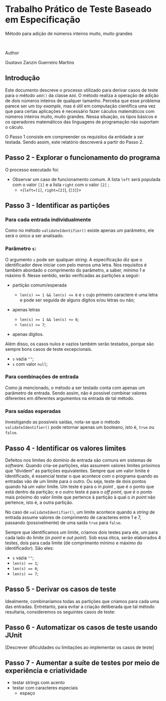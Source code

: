 # Trabalho Prático de Teste Baseado em Especificação

Método para adição de números inteiros muito, muito grandes

<br>

Author

Gustavo Zanzin Guerreiro Martins


## Introdução

Este documento descreve o processo utilizado para derivar casos de teste para o método `add()` da classe `Add`. O método realiza a operação de adição de dois números inteiros de qualquer tamanho. Perceba que esse problema parece ser um _toy example_, mas é útil em computação científica uma vez que para certas aplicações é necessário fazer cáculos matemáticos com números inteiros muito, muito grandes. Nessa situação, os tipos básicos e os operadores matemáticos das linguagens de programação não suportam o cáculo.

O Passo 1 consiste em compreender os requisitos da entidade a ser testada. Sendo assim, este relatório descreverá a partir do Passo 2.


## Passo 2 - Explorar o funcionamento do programa

O processo executado foi:

- Observar um caso de funcionamento comum. A lista `left` será populada com o valor `[1]` e a lista `right` com o valor `[2]` ;
    - <(`left=[1]`, `right=[2]`), (`[3]`)>


## Passo 3 - Identificar as partições

### Para cada entrada individualmente

Como no método `validateIdentifier()` existe apenas um parâmetro, ele será o único a ser analisado.

### Parâmetro `s`:

O argumento `s` pode ser qualquer _string_. A especificação diz que o identificador deve iniciar com pelo menos uma letra. Nos requisitos é também abordado o comprimento do parâmetro, a saber, mínimo 1 e máximo 6. Nesse sentido, serão verificadas as partições a seguir:

- partição comum/esperada
    -  `len(s) >= 1 && len(s) <= 6` e `s` cujo primeiro caractere é uma letra e pode ser seguida de alguns dígitos e/ou letras ou não;

- apenas letras
    - `len(s) >= 1 && len(s) <= 6`;
    - `len(s) >= 7`;

- apenas dígitos.
 
Além disso, os casos nulos e vazios também serão testados, porque são sempre bons casos de teste excepcionais.

- `s` vazia `""`;
- `s` com valor `null`;

### Para combinações de entrada

Como já mencionado, o método a ser testado conta com apenas um parâmetro de entrada. Sendo assim, não é possível combinar valores diferentes em diferentes argumentos na entrada de tal método.

### Para saídas esperadas

Investigando as possíveis saídas, nota-se que o método `validateIdentifier()` pode retornar apenas um booleano, isto é, `true` ou `false`.

## Passo 4 - Identificar os valores limites

Defeitos nos limites do domínio de entrada são comuns em sistemas de _software_. Quando cria-se partições, elas assumem valores limites próximos que “dividem” as partições equivalentes. Sempre que um valor limite é identificado, é essencial testar o que acontece com o programa quando as entradas vão de um limite para o outro. Ou seja, teste de dois pontos quando há um valor limite. Um teste é para o _in point_ , que é o ponto que está dentro da partição; e o outro teste é para o _off point_, que é o ponto mais próximo do valor limite que pertence à partição à qual o _in point_ não pertence, isto é, a outra partição.

No caso de `validateIdentifier()`, um limite acontece quando a _string_ de entrada assume valores de comprimento de caracteres entre 1 e 7, passando (possivelmente) de uma saída `true` para `false`.

Sempre que identificamos um limite, criamos dois testes para ele, um para cada lado do limite (_in point_ e _out point_). Sob essa ótica, serão elaborados 4 testes, dois para cada limite (de comprimento mínimo e máximo do identificador). São eles:

- `s` vazia `""`;
- `len(s) == 1`;
- `len(s) == 6`;
- `len(s) == 7`;


## Passo 5 - Derivar os casos de teste

Idealmente, combinaríamos todas as partições que criamos para cada uma das entradas. Entretanto, para evitar a criação deliberada que tal método resultaria, consideremos os seguintes casos de teste:

## Passo 6 - Automatizar os casos de teste usando JUnit
[Descrever dificuldades ou limitações ao implementar os casos de teste]

## Passo 7 - Aumentar a suíte de testes por meio de experiência e criatividade
- testar strings com acento
- testar com caracteres especiais
    - espaço